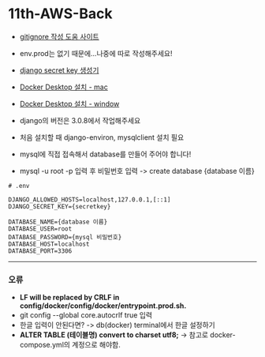# 11th-AWS-Back

- [gitignore 작성 도움 사이트](https://www.toptal.com/developers/gitignore)
- env.prod는 없기 때문에...나중에 따로 작성해주세요!

- [django secret key 생성기](https://miniwebtool.com/django-secret-key-generator/)

- [Docker Desktop 설치 - mac](https://docs.docker.com/desktop/mac/install/)
- [Docker Desktop 설치 - window](https://docs.docker.com/desktop/windows/install/)

- django의 버전은 3.0.8에서 작업해주세요
- 처음 설치할 때 django-environ, mysqlclient 설치 필요

- mysql에 직접 접속해서 database를 만들어 주어야 합니다!
- mysql -u root -p 입력 후 비밀번호 입력 -> create database {database 이름}
```
# .env

DJANGO_ALLOWED_HOSTS=localhost,127.0.0.1,[::1]
DJANGO_SECRET_KEY={secretkey}

DATABASE_NAME={database 이름}
DATABASE_USER=root
DATABASE_PASSWORD={mysql 비밀번호}
DATABASE_HOST=localhost
DATABASE_PORT=3306
```


-----

### 오류

- **LF will be replaced by CRLF in config/docker/config/docker/entrypoint.prod.sh.**
- git config --global core.autocrlf true 입력
- 한글 입력이 안된다면? -> db(docker) terminal에서 한글 설정하기
- **ALTER TABLE (테이블명) convert to charset utf8;** -> 참고로 docker-compose.yml의 계정으로 해야함.